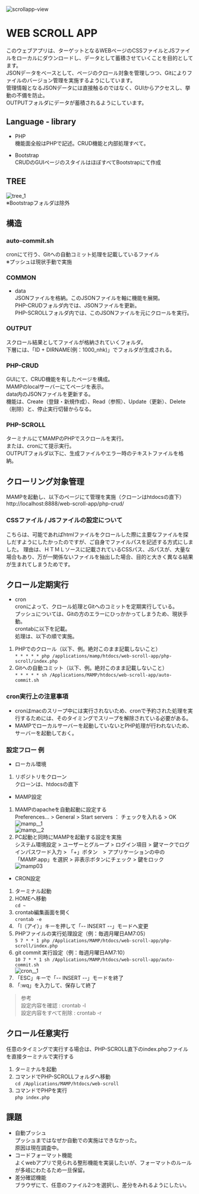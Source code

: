 ![scrollapp-view](https://media.gh-news.nhk.or.jp/user/7/files/3d490a80-a39e-11ec-9217-624b9d161f3d)  

# WEB SCROLL APP
このウェブアプリは、ターゲットとなるWEBページのCSSファイルとJSファイルをローカルにダウンロードし、データとして蓄積させていくことを目的としてます。  
JSONデータをベースとして、ページのクロール対象を管理しつつ、Gitによりファイルのバージョン管理を実施するようにしています。  
管理情報となるJSONデータには直接触るのではなく、GUIからアクセスし、挙動の不備を防止。  
OUTPUTフォルダにデータが蓄積されるようにしています。  


## Language - library
- PHP  
機能面全般はPHPで記述。CRUD機能と内部処理すべて。  

- Bootstrap  
CRUDのGUIページのスタイルはほぼすべてBootstrapにて作成  


## TREE
![tree_1](https://media.gh-news.nhk.or.jp/user/7/files/3eb03980-a53c-11ec-9780-9b5f8392dffa)  
※Bootstrapフォルダは除外  


## 構造
### auto-commit.sh
cronにて行う、Gitへの自動コミット処理を記載しているファイル  
※プッシュは現状手動で実施

### COMMON
- data  
JSONファイルを格納。このJSONファイルを軸に機能を展開。  
PHP-CRUDフォルダ内では、JSONファイルを更新。  
PHP-SCROLLフォルダ内では、このJSONファイルを元にクロールを実行。  


### OUTPUT
スクロール結果としてファイルが格納されていくフォルダ。  
下層には、「ID + DIRNAME(例：1000_nhk)」でフォルダが生成される。  


### PHP-CRUD
GUIにて、CRUD機能を有したページを構成。  
MAMPのlocalサーバーにてページを表示。  
data内のJSONファイルを更新する。  
機能は、Create（登録・新規作成）、Read（参照）、Update（更新）、Delete（削除）と、停止実行切替からなる。  


### PHP-SCROLL
ターミナルにてMAMPのPHPでスクロールを実行。  
または、cronにて提示実行。  
OUTPUTフォルダ以下に、生成ファイルやエラー時のテキストファイルを格納。  

## クローリング対象管理
MAMPを起動し、以下のページにて管理を実施（クローンはhtdocsの直下）  
http://localhost:8888/web-scroll-app/php-crud/  

### CSSファイル / JSファイルの設定について
こちらは、可能であればhtmlファイルをクロールした際に主要なファイルを探しだすようにしたかったのですが、ご自身でファイルパスを記述する方式にしました。
理由は、ＨＴＭＬソースに記載されているCSSパス、JSパスが、大量な場合もあり、万が一関係ないファイルを抽出した場合、目的と大きく異なる結果が生まれてしまうためです。

## クロール定期実行
- cron  
cronによって、クロール処理とGitへのコミットを定期実行している。  
プッシュについては、Gitの方のエラーにひっかかってしまうため、現状手動。  
crontabに以下を記載。  
処理は、以下の順で実施。  
1. PHPでのクロール（以下、例。絶対このまま記載しないこと）  
```* * * * * php /applications/mamp/htdocs/web-scroll-app/php-scroll/index.php```
2. Gitへの自動コミット（以下、例。絶対このまま記載しないこと）  
```* * * * * sh /Applications/MAMP/htdocs/web-scroll-app/auto-commit.sh```

### cron実行上の注意事項
- cronはmacのスリープ中には実行されないため、cronで予約された処理を実行するためには、そのタイミングでスリープを解除されている必要がある。  
- MAMPでローカルサーバーを起動していないとPHP処理が行われないため、サーバーを起動しておく。  

### 設定フロー 例
- ローカル環境  
1. リポジトリをクローン  
クローンは、htdocsの直下  

- MAMP設定  
1. MAMPのapacheを自動起動に設定する  
Preferences... > General > Start servers ： チェックを入れる > OK  
![mamp__1](https://media.gh-news.nhk.or.jp/user/7/files/87afc000-a533-11ec-8f9d-e84e40514204)  
![mamp__2](https://media.gh-news.nhk.or.jp/user/7/files/972f0900-a533-11ec-8c42-2526b160e75b)  
2. PC起動と同時にMAMPを起動する設定を実施  
システム環境設定 > ユーザーとグループ > ログイン項目 > 鍵マークでログインパスワード入力 > 「+」ボタン　> アプリケーションの中の「MAMP.app」を選択 > 非表示ボタンにチェック > 鍵をロック  
![mamp03](https://media.gh-news.nhk.or.jp/user/7/files/eaa25680-a535-11ec-82cc-03907316c813)  

- CRON設定  
1. ターミナル起動  
2. HOMEへ移動  
```cd ~```  
3. crontab編集画面を開く  
```crontab -e```  
4. 「I（アイ）」キーを押して「-- INSERT --」モードへ変更
5. PHPファイルの実行処理設定（例：毎週月曜日AM7:05）  
```5 7 * * 1 php /Applications/MAMP/htdocs/web-scroll-app/php-scroll/index.php```  
6. git commit 実行設定（例：毎週月曜日AM7:10）  
```10 7 * * 1 sh /Applications/MAMP/htdocs/web-scroll-app/auto-commit.sh```  
![cron__1](https://media.gh-news.nhk.or.jp/user/7/files/3b1bb300-a53a-11ec-9a84-920137226c59)  
7. 「ESC」キーで「-- INSERT --」モードを終了
8. 「:wq」を入力して、保存して終了

> 参考  
> 設定内容を確認 : crontab -l  
> 設定内容をすべて削除 : crontab -r  


## クロール任意実行
任意のタイミングで実行する場合は、PHP-SCROLL直下のindex.phpファイルを直接ターミナルで実行する  
1. ターミナルを起動  
2. コマンドでPHP-SCROLLフォルダへ移動  
```cd /Applications/MAMP/htdocs/web-scroll```
3. コマンドでPHPを実行  
```php index.php```


## 課題
- 自動プッシュ  
プッシュまではなぜか自動での実施はできなかった。  
原因は現在調査中。  
- コードフォーマット機能  
よくwebアプリで見られる整形機能を実装したいが、フォーマットのルールが多岐にわたるため一旦保留。  
- 差分確認機能  
ブラウザにて、任意のファイル2つを選択し、差分をみれるようにしたい。  
